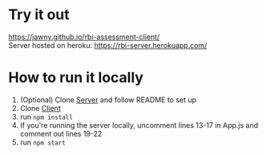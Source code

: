 # Try it out

https://jawny.github.io/rbi-assessment-client/<br/>
Server hosted on heroku: https://rbi-server.herokuapp.com/

# How to run it locally

1. (Optional) Clone [Server](https://github.com/Jawny/rbi-assessment) and follow README to set up
2. Clone [Client](https://github.com/Jawny/rbi-assessment-client)
3. run `npm install`
4. If you're running the server locally, uncomment lines 13-17 in App.js and comment out lines 19-22
5. run `npm start`

